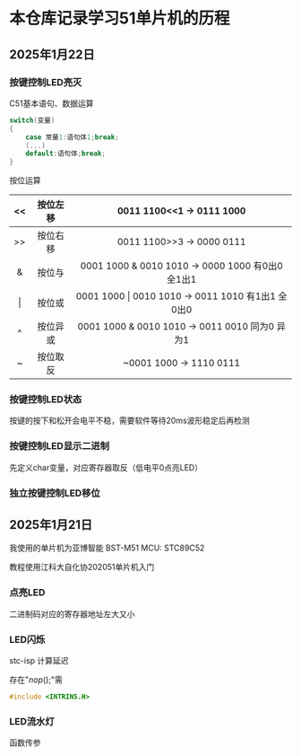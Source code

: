 # 本仓库记录学习51单片机的历程

## 2025年1月22日

### 按键控制LED亮灭

C51基本语句、数据运算

```c
switch(变量)
{
    case 常量1:语句体1;break;
    (...)
    default:语句体;break;
}
```

按位运算

|  <<  | 按位左移 |              0011 1100<<1  ->  0111 1000              |
| :--: | :------: | :---------------------------------------------------: |
|  >>  | 按位右移 |              0011 1100>>3  ->  0000 0111              |
|  &   |  按位与  | 0001 1000 & 0010 1010  ->  0000 1000   有0出0 全1出1  |
|  \|  |  按位或  | 0001 1000 \| 0010 1010  ->  0011 1010   有1出1 全0出0 |
|  ^   | 按位异或 |  0001 1000 & 0010 1010  ->  0011 0010   同为0 异为1   |
|  ~   | 按位取反 |               ~0001 1000  ->  1110 0111               |

### 按键控制LED状态

按键的按下和松开会电平不稳，需要软件等待20ms波形稳定后再检测

### 按键控制LED显示二进制

先定义char变量，对应寄存器取反（低电平0点亮LED）

### 独立按键控制LED移位



## 2025年1月21日

我使用的单片机为亚博智能 BST-M51 MCU: STC89C52

教程使用江科大自化协202051单片机入门

### 点亮LED

二进制码对应的寄存器地址左大又小

### LED闪烁

stc-isp 计算延迟

存在"_nop_();"需

```c
#include <INTRINS.H>
```



### LED流水灯

函数传参